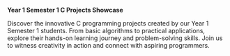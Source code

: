 **Year 1 Semester 1 C Projects Showcase**

Discover the innovative C programming projects created by our Year 1 Semester 1 students. From basic algorithms to practical applications, explore their hands-on learning journey and problem-solving skills. Join us to witness creativity in action and connect with aspiring programmers.
